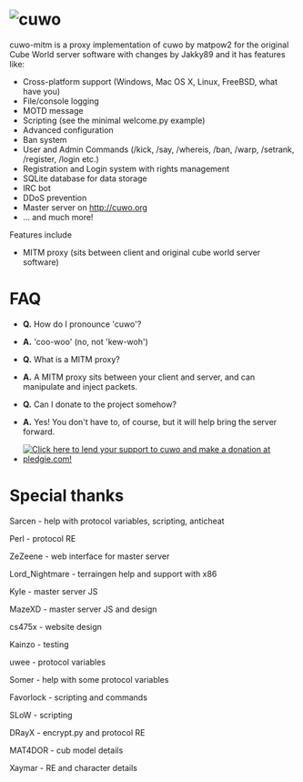 ![cuwo](http://mp2.dk/cuwo/logo.png)
====

cuwo-mitm is a proxy implementation of cuwo by matpow2 for the original Cube World server software
with changes by Jakky89 and it has features like:

* Cross-platform support (Windows, Mac OS X, Linux, FreeBSD, what have you)
* File/console logging
* MOTD message
* Scripting (see the minimal welcome.py example)
* Advanced configuration
* Ban system
* User and Admin Commands (/kick, /say, /whereis, /ban, /warp, /setrank, /register, /login etc.)
* Registration and Login system with rights management
* SQLite database for data storage
* IRC bot
* DDoS prevention
* Master server on http://cuwo.org
* ... and much more!

Features include
* MITM proxy (sits between client and original cube world server software)

FAQ
===

* **Q.** How do I pronounce 'cuwo'?

* **A.** 'coo-woo' (no, not 'kew-woh')

* **Q.** What is a MITM proxy?

* **A.** A MITM proxy sits between your client and server, and can manipulate
         and inject packets.

* **Q.** Can I donate to the project somehow?

* **A.** Yes! You don't have to, of course, but it will help bring
         the server forward.

* [![Click here to lend your support to cuwo and make a donation at pledgie.com!](http://pledgie.com/campaigns/24724.png?skin_name=chrome)](http://pledgie.com/campaigns/24724)

Special thanks
==============

Sarcen - help with protocol variables, scripting, anticheat

Perl - protocol RE

ZeZeene - web interface for master server

Lord_Nightmare - terraingen help and support with x86

Kyle - master server JS

MazeXD - master server JS and design

cs475x - website design

Kainzo - testing

uwee - protocol variables

Somer - help with some protocol variables

Favorlock - scripting and commands

SLoW - scripting

DRayX - encrypt.py and protocol RE

MAT4DOR - cub model details

Xaymar - RE and character details
